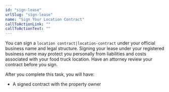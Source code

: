 ```yaml
---
id: "sign-lease"
urlSlug: "sign-lease"
name: "Sign Your Location Contract"
callToActionLink: ""
callToActionText: ""
---
```


You can sign a `location contract|location-contract` under your official business name and legal structure. Signing your lease under your registered business name may protect you personally from liabilities and costs associated with your food truck location. Have an attorney review your contract before you sign.

After you complete this task, you will have:

- A signed contract with the property owner
